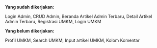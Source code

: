 <p><b>Yang sudah dikerjakan: </b><p>
<p>Login Admin, CRUD Admin, Beranda Artikel Admin Terbaru, Detail Artikel Admin Terbaru, Registrasi UMKM, Login UMKM</p>

<p><b>Yang belum dikerjakan: </b></p>
<p>Profil UMKM, Search UMKM, Input artikel UMKM, Kolom Komentar</p>